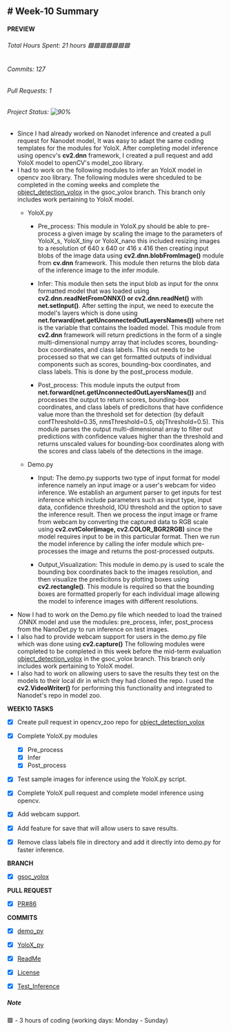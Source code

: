 ## # Week-10 Summary

#### PREVIEW
###### Total Hours Spent: 21 hours 🟩🟩🟩🟩🟩🟩🟩
###### Commits: 127
###### Pull Requests: 1 
###### Project Status: ![90%](https://progress-bar.dev/90)


- Since I had already worked on Nanodet inference and created a pull request for Nanodet model, It was easy to adapt the same coding templates for the modules for YoloX. After completing model inference using opencv's <b>cv2.dnn</b> framework, I created a pull request and add YoloX model to openCV's model_zoo library. 
- I had to work on the following modules to infer an YoloX model in opencv zoo library. The following modules were shceduled to be completed in the coming weeks and complete the [object_detection_yolox](https://github.com/Sidd1609/opencv_zoo/tree/gsoc_yolox) in the gsoc_yolox branch. This branch only includes work pertaining to YoloX model.
  - YoloX.py
    - Pre_process: This module in YoloX.py should be able to pre-process a given image by scaling the image to the parameters of YoloX_s, YoloX_tiny or YoloX_nano this included resizing images to a resolution of 640 x 640 or 416 x 416 then creating input blobs of the image data using <b>cv2.dnn.blobFromImage()</b> module from <b>cv.dnn</b> framework. This module then returns the blob data of the inference image to the infer module.
  
    - Infer: This module then sets the input blob as input for the onnx formatted model that was loaded using <b>cv2.dnn.readNetFromONNX() or cv2.dnn.readNet()</b> with <b>net.setInput()</b>. After setting the input, we need to execute the model's layers which is done using <b>net.forward(net.getUnconnectedOutLayersNames())</b> where net is the variable that contains the loaded model. This module from <b>cv2.dnn</b> framework will return predictions in the form of a single multi-dimensional numpy array that includes scores, bounding-box coordinates, and class labels. This out needs to be processed so that we can get formatted outputs of individual components such as scores, bounding-box coordinates, and class labels. This is done by the post_process module.
   
    - Post_process: This module inputs the output from <b>net.forward(net.getUnconnectedOutLayersNames())</b> and processes the output to return scores, bounding-box coordinates, and class labels of predicitons that have confidence value more than the threshold set for detection (by default confThreshold=0.35, nmsThreshold=0.5, objThreshold=0.5). This module parses the output multi-dimensional array to filter out predictions with confidence values higher than the threshold and returns unscaled values for bounding-box coordinates along with the scores and class labels of the detections in the image.
    
  - Demo.py
    - Input: The demo.py supports two type of input format for model inference namely an input image or a user's webcam for video inference. We establish an argument parser to get inputs for test inference which include parameters such as input type, input data, confidence threshold, IOU threshold and the option to save the inference result. Then we process the input image or frame from webcam by converting the captured data to RGB scale using <b>cv2.cvtColor(image, cv2.COLOR_BGR2RGB)</b> since the model requires input to be in this particular format. Then we run the model inference by calling the infer module which pre-processes the image and returns the post-processed outputs. 
   
    - Output_Visualization: This module in demo.py is used to scale the bounding box coordinates back to the images resolution, and then visualize the predicitons by plotting boxes using <b>cv2.rectangle()</b>. This module is required so that the bounding boxes are formatted properly for each individual image allowing the model to inference images with different resolutions. 
- Now I had to work on the Demo.py file which needed to load the trained .ONNX model and use the modules: pre_process, infer, post_process from the NanoDet.py to run inference on test images. 
- I also had to provide webcam support for users in the demo.py file which was done using <b>cv2.capture()</b> The following modules were completed to be completed in this week before the mid-term evaluation [object_detection_yolox](https://github.com/Sidd1609/opencv_zoo/tree/gsoc_yolox) in the gsoc_yolox branch. This branch only includes work pertaining to YoloX model.
- I also had to work on allowing users to save the results they test on the models to their local dir in which they had cloned the repo. I used the <b>cv2.VideoWriter()</b> for performing this functionality and integrated to Nanodet's repo in model zoo. 

<b>WEEK10 TASKS</b>
- [x] Create pull request in opencv_zoo repo for [object_detection_yolox](https://github.com/opencv/opencv_zoo/pull/86)
- [x] Complete YoloX.py modules
  - [x] Pre_process
  - [x] Infer
  - [x] Post_process
- [x] Test sample images for inference using the YoloX.py script. 
- [x] Complete YoloX pull request and complete model inference using opencv.
- [x] Add webcam support. 
- [x] Add feature for save that will allow users to save results. 
- [x] Remove class labels file in directory and add it directly into demo.py for faster inference.


<b>BRANCH</b>
- [x] [gsoc_yolox](https://github.com/Sidd1609/opencv_zoo/tree/gsoc_yolox)


<b>PULL REQUEST</b>
- [x] [PR#86](https://github.com/opencv/opencv_zoo/pull/86)


<b>COMMITS</b>
- [x] [demo_py](https://github.com/opencv/opencv_zoo/pull/86/files/d45793af470d0b5a120fcaf9e4060b5f33bdb8e0#diff-25489df2835b5d21ed14a81aee33cdca259098d37fb0441ab76e1d9134eaf1a0)
- [x] [YoloX_py](https://github.com/opencv/opencv_zoo/pull/86/files/d45793af470d0b5a120fcaf9e4060b5f33bdb8e0#diff-e00ac7b5ef6f02331aac9d5b854ce37b7f6c8cbaa60aeb376a8c5bec75b26f07)
- [x] [ReadMe](https://github.com/opencv/opencv_zoo/pull/86/files/d45793af470d0b5a120fcaf9e4060b5f33bdb8e0#diff-c0d7c0d31ca9c725e7bf5f7236e518fa03127b114339413d65766c4f4d50585d)
- [x] [License](https://github.com/opencv/opencv_zoo/pull/86/files/d45793af470d0b5a120fcaf9e4060b5f33bdb8e0#diff-01e21a0c3943c56141120d9f85c1da959e280bff84e3992de2b67a88f7d0c41e)
- [x] [Test_Inference](https://github.com/opencv/opencv_zoo/pull/86/files/d45793af470d0b5a120fcaf9e4060b5f33bdb8e0#diff-e0b5e4201a96df902a7b92d7e62f60fd79de20b546cef7c556c331b6961658cf)


##### Note
🟩 - 3 hours of coding (working days: Monday - Sunday)
